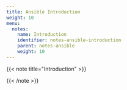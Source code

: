 ```yaml
---
title: Ansible Introduction
weight: 10
menu:
  notes:
    name: Introduction
    identifier: notes-ansible-introduction
    parent: notes-ansible
    weight: 10
---
```


<!-- Introduction -->
{{< note title="Introduction" >}}




{{< /note >}}